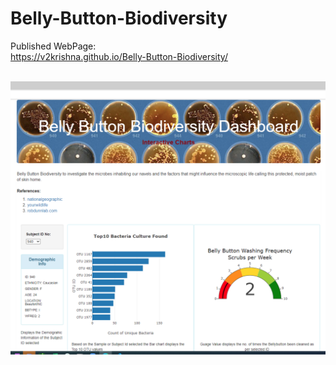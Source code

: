 # Belly-Button-Biodiversity

Published WebPage:
<br/>
https://v2krishna.github.io/Belly-Button-Biodiversity/
<br/>
<br/>

 ![webpage](/static/images/webpage.png)

